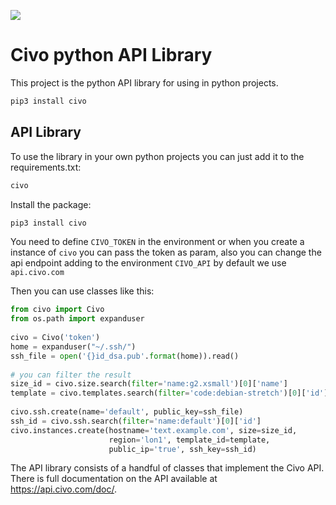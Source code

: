 ![](logo.png)

# Civo python API Library

This project is the python API library for using in python projects.

```sh
pip3 install civo
```

## API Library

To use the library in your own python projects you can just add it to the requirements.txt:

```python
civo
```

Install the package:

```sh
pip3 install civo
```

You need to define `CIVO_TOKEN` in the environment or when you create a instance of `civo` you can pass the token as param, 
also you can change the api endpoint adding to the environment `CIVO_API` by default we use `api.civo.com`

Then you can use classes like this:

```python
from civo import Civo
from os.path import expanduser
​
civo = Civo('token')
home = expanduser("~/.ssh/")
ssh_file = open('{}id_dsa.pub'.format(home)).read()
​
# you can filter the result
size_id = civo.size.search(filter='name:g2.xsmall')[0]['name']
template = civo.templates.search(filter='code:debian-stretch')[0]['id']
​
civo.ssh.create(name='default', public_key=ssh_file)
ssh_id = civo.ssh.search(filter='name:default')[0]['id']
civo.instances.create(hostname='text.example.com', size=size_id,
                      region='lon1', template_id=template,
                      public_ip='true', ssh_key=ssh_id)
```

The API library consists of a handful of classes that implement the Civo API. There is full documentation on the API available at https://api.civo.com/doc/.